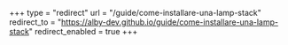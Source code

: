 +++
type = "redirect"
url = "/guide/come-installare-una-lamp-stack"
redirect_to = "https://alby-dev.github.io/guide/come-installare-una-lamp-stack"
redirect_enabled = true
+++